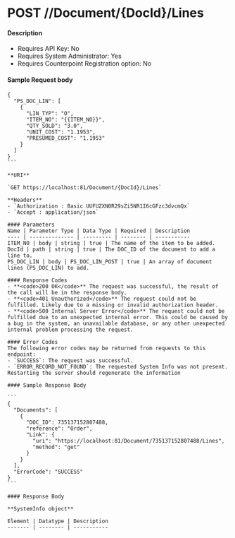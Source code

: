 
# POST //Document/{DocId}/Lines

#### Description


- Requires API Key: No
- Requires System Administrator: Yes
- Requires Counterpoint Registration option: No

#### Sample Request body
````
{
  "PS_DOC_LIN": [
    {
      "LIN_TYP": "O",
      "ITEM_NO": "{{ITEM_NO}}",
      "QTY_SOLD": "3.0",
      "UNIT_COST": "1.1953",
      "PRESUMED_COST": "1.1953"
    }
  ]
}
```

**URI**

`GET https://localhost:81/Document/{DocId}/Lines`

**Headers**
- `Authorization : Basic UUFUZXN0R29sZi5NR1I6cGFzc3dvcmQx`
- `Accept : application/json`

#### Parameters
Name | Parameter Type | Data Type | Required | Description
---- | -------------- | --------- | -------- | -----------
ITEM_NO | body | string | true | The name of the item to be added.
DocId | path | string | true | The DOC_ID of the document to add a line to.
PS_DOC_LIN | body | PS_DOC_LIN_POST | true | An array of document lines (PS_DOC_LIN) to add.

#### Response Codes
- **<code>200 OK</code>** The request was successful, the result of the call will be in the response body.
- **<code>401 Unauthorized</code>** The request could not be fulfilled. Likely due to a missing or invalid authorization header.
- **<code>500 Internal Server Error</code>** The request could not be fulfilled due to an unexpected internal error. This could be caused by a bug in the system, an unavailable database, or any other unexpected internal problem processing the request.
 
#### Error Codes
The following error codes may be returned from requests to this endpoint:
- `SUCCESS`: The request was successful.
- `ERROR_RECORD_NOT_FOUND`: The requested System Info was not present. Restarting the server should regenerate the information

#### Sample Response Body

```
{
  "Documents": [
    {
      "DOC_ID": 735137152807488,
      "reference": "Order",
      "Link": {
        "uri": "https://localhost:81/Document/735137152807488/Lines",
        "method": "get"
      }
    }
  ],
  "ErrorCode": "SUCCESS"
}
```

#### Response Body

**SystemInfo object**

Element | Datatype | Description
------- | -------- | -----------



